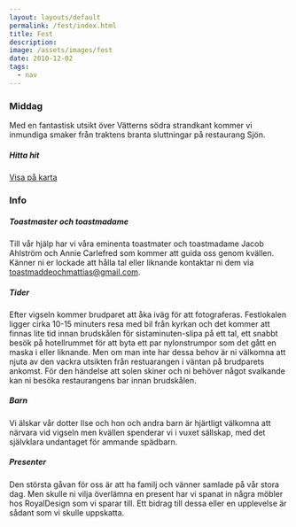 ```yaml
---
layout: layouts/default
permalink: /fest/index.html
title: Fest
description:
image: /assets/images/fest
date: 2010-12-02
tags:
  - nav
---
```


### Middag

Med en fantastisk utsikt över Vätterns södra strandkant kommer vi inmundiga smaker från traktens branta sluttningar på restaurang Sjön. 

##### Hitta hit
<a href="https://www.google.com/maps/place/Sj%C3%B6n/@57.7824634,14.2041904,17z/data=!3m1!4b1!4m5!3m4!1s0x465a6da064f7b007:0xaaa46192feeaa6e1!8m2!3d57.7824606!4d14.2063791" target="_blank" rel="noreferrer">Visa på karta</a>

### Info 
##### Toastmaster och toastmadame
Till vår hjälp har vi våra eminenta toastmater och toastmadame Jacob Ahlström och Annie Carlefred som kommer att guida oss genom kvällen. Känner ni er lockade att hålla tal eller liknande kontaktar ni dem via <a href="mailto:toastmaddeochmattias@gmail.com">toastmaddeochmattias@gmail.com</a>.

##### Tider
Efter vigseln kommer brudparet att åka iväg för att fotograferas. Festlokalen ligger cirka 10-15 minuters resa med bil från kyrkan och det kommer att finnas lite tid innan brudskålen för sistaminuten-slipa på ett tal, ett snabbt besök på hotellrummet för att byta ett par nylonstrumpor som det gått en maska i eller liknande. Men om man inte har dessa behov är ni välkomna att njuta av den vackra utsikten från restuarangen i väntan på brudparets ankomst. För den händelse att solen skiner och ni behöver något svalkande kan ni besöka restaurangens bar innan brudskålen.

##### Barn
Vi älskar vår dotter Ilse och hon och andra barn är hjärtligt välkomna att närvara vid vigseln men kvällen spenderar vi i vuxet sällskap, med det självklara undantaget för ammande spädbarn.

##### Presenter
Den största gåvan för oss är att ha familj och vänner samlade på vår stora dag. Men skulle ni vilja överlämna en present har vi spanat in några möbler hos RoyalDesign som vi sparar till. Ett bidrag till dessa eller en upplevelse är sådant som vi skulle uppskatta.
